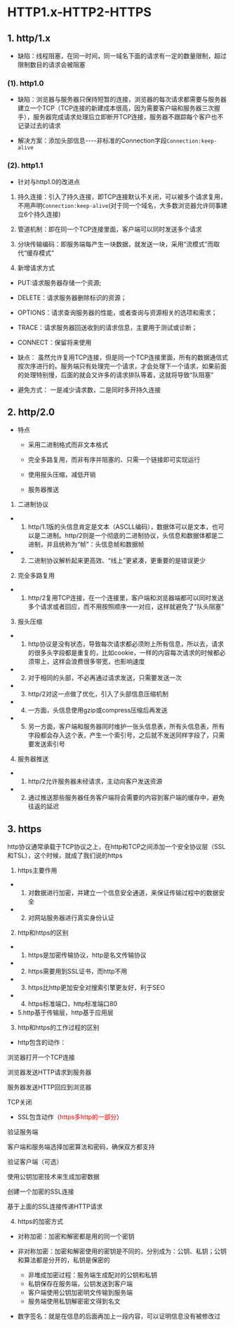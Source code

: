 # HTTP1.x-HTTP2-HTTPS

## 1. http/1.x

* 缺陷：线程阻塞，在同一时间，同一域名下面的请求有一定的数量限制，超过限制数目的请求会被阻塞

### (1). http1.0

* 缺陷：浏览器与服务器只保持短暂的连接，浏览器的每次请求都需要与服务器建立一个TCP（TCP连接的新建成本很高，因为需要客户端和服务器三次握手），服务器完成请求处理后立即断开TCP连接，服务器不跟踪每个客户也不记录过去的请求

* 解决方案：添加头部信息----非标准的Connection字段`Connection:keep-alive`

### (2). http1.1

* 针对与http1.0的改进点

1. 持久连接：引入了持久连接，即TCP连接默认不关闭，可以被多个请求复用，不用声明`Connection:keep-alive`(对于同一个域名，大多数浏览器允许同事建立6个持久连接)

2. 管道机制：即在同一个TCP连接里面，客户端可以同时发送多个请求

3. 分块传输编码：即服务端每产生一块数据，就发送一块，采用“流模式”而取代“缓存模式”

4. 新增请求方式

* PUT:请求服务器存储一个资源;
* DELETE：请求服务器删除标识的资源；
* OPTIONS：请求查询服务器的性能，或者查询与资源相关的选项和需求；
* TRACE：请求服务器回送收到的请求信息，主要用于测试或诊断；
* CONNECT：保留将来使用

* 缺点： 虽然允许复用TCP连接，但是同一个TCP连接里面，所有的数据通信式按次序进行的。服务端只有处理完一个请求，才会处理下一个请求，如果前面的处理特别慢，后面的就会又许多的请求排队等着，这就将导致“队阻塞”

* 避免方式： 一是减少请求数，二是同时多开持久连接

## 2. http/2.0

* 特点

  * 采用二进制格式而非文本格式

  * 完全多路复用，而非有序并阻塞的、只需一个链接即可实现运行

  * 使用报头压缩，减低开销

  * 服务器推送

1. 二进制协议

* 1. http/1.1版的头信息肯定是文本（ASCLL编码），数据体可以是文本，也可以是二进制。http/2则是一个彻底的二进制协议，头信息和数据体都是二进制，并且统称为“帧”：头信息帧和数据帧

* 2. 二进制协议解析起来更高效、“线上”更紧凑，更重要的是错误更少

2. 完全多路复用

* 1. http/2复用TCP连接，在一个连接里，客户端和浏览器端都可以同时发送多个请求或者回应，而不用按照顺序一一对应，这样就避免了“队头阻塞”

3. 报头压缩

* 1. http协议是没有状态，导致每次请求都必须附上所有信息，所以去，请求的很多头字段都是重复的，比如cookie，一样的内容每次请求的时候都必须带上，这样会浪费很多带宽，也影响速度
* 2. 对于相同的头部，不必再通过请求发送，只需要发送一次
* 3. http/2对这一点做了优化，引入了头部信息压缩机制
* 4. 一方面，头信息使用gzip或compress压缩后再发送
* 5. 另一方面，客户端和服务器同时维护一张头信息表，所有头信息表，所有字段都会存入这个表，产生一个索引号，之后就不发送同样字段了，只需要发送索引号

4. 服务器推送

* 1. http/2允许服务器未经请求，主动向客户发送资源
* 2. 通过推送那些服务器任务客户端将会需要的内容到客户端的缓存中，避免往返的延迟

## 3. https

http协议通常承载于TCP协议之上，在http和TCP之间添加一个安全协议层（SSL和TSL），这个时候，就成了我们说的https

1. https主要作用

  * 1. 对数据进行加密，并建立一个信息安全通道，来保证传输过程中的数据安全
  * 2. 对网站服务器进行真实身份认证

2. http和https的区别

  * 1. https是加密传输协议，http是名文传输协议
  * 2. https需要用到SSL证书，而http不用
  * 3. https比http更加安全对搜索引擎更友好，利于SEO
  * 4. https标准端口，http标准端口80
  * 5.http基于传输层，http基于应用层

3. http和https的工作过程的区别

  * http包含的动作：

  浏览器打开一个TCP连接

  浏览器发送HTTP请求到服务器

  服务器发送HTTP回应到浏览器

  TCP关闭

  * SSL包含动作（<font color=red>https多http的一部分</font>）

  验证服务端

  客户端和服务端选择加密算法和密码，确保双方都支持

  验证客户端（可选）

  使用公钥加密技术来生成加密数据

  创建一个加密的SSL连接

  基于上面的SSL连接传递HTTP请求

4. https的加密方式

  * 对称加密：加密和解密都是用的同一个密钥
  * 非对称加密：加密和解密使用的密钥是不同的，分别成为：公钥、私钥；公钥和算法都是分开的，私钥是保密的
    * 非堆成加密过程：服务端生成配对的公钥和私钥
    * 私钥保存在服务端，公钥发送到客户端
    * 客户端使用公钥加密明文传输到服务端
    * 服务端使用私钥解密密文得到名文

  * 数字签名：就是在信息的后面再加上一段内容，可以证明信息没有被修改过



<gitask />
